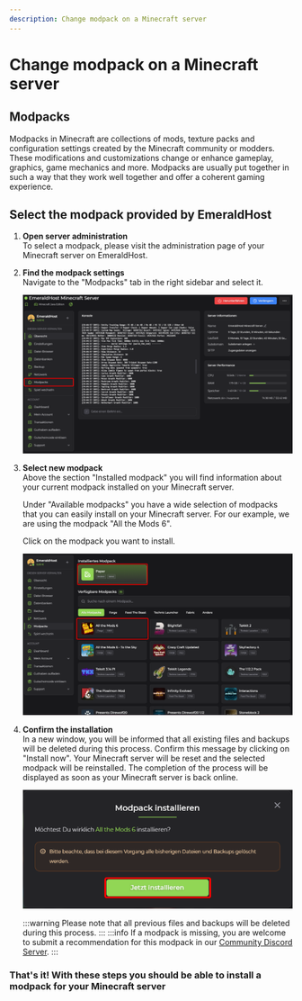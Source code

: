 ```yaml
---
description: Change modpack on a Minecraft server
---
```


# Change modpack on a Minecraft server

## Modpacks

Modpacks in Minecraft are collections of mods, texture packs and configuration settings created by the Minecraft community or modders. These modifications and customizations change or enhance gameplay, graphics, game mechanics and more. Modpacks are usually put together in such a way that they work well together and offer a coherent gaming experience.

## Select the modpack provided by EmeraldHost

1. <b>Open server administration</b><br>
    To select a modpack, please visit the administration page of your Minecraft server on EmeraldHost.

2. <b>Find the modpack settings</b><br>
    Navigate to the "Modpacks" tab in the right sidebar and select it.

    <img src="../../../assets/gameserver/minecraft-java-edition/modpack-aendern/chrome_hRcHwnYs8E.png" />

3. <b>Select new modpack</b><br>
    Above the section "Installed modpack" you will find information about your current modpack installed on your Minecraft server.

    Under "Available modpacks" you have a wide selection of modpacks that you can easily install on your Minecraft server. For our example, we are using the modpack "All the Mods 6".

    Click on the modpack you want to install.

    <img src="../../../assets/gameserver/minecraft-java-edition/modpack-aendern/guE5867Ybm.png" />

4. <b>Confirm the installation</b><br>
    In a new window, you will be informed that all existing files and backups will be deleted during this process. Confirm this message by clicking on "Install now". Your Minecraft server will be reset and the selected modpack will be reinstalled. The completion of the process will be displayed as soon as your Minecraft server is back online.

    <img src="../../../assets/gameserver/minecraft-java-edition/modpack-aendern/chrome_pH1wtTcSqq.png" />

    :::warning
    Please note that all previous files and backups will be deleted during this process.
    :::
    :::info
    If a modpack is missing, you are welcome to submit a recommendation for this modpack in our [Community Discord Server](https://discord.emeraldhost.de/).
    :::

### That's it! With these steps you should be able to install a modpack for your Minecraft server
